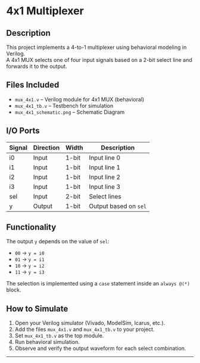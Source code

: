 # 4x1 Multiplexer

## Description

This project implements a 4-to-1 multiplexer using behavioral modeling in Verilog.  
A 4x1 MUX selects one of four input signals based on a 2-bit select line and forwards it to the output.

## Files Included

- `mux_4x1.v` – Verilog module for 4x1 MUX (behavioral)
- `mux_4x1_tb.v` – Testbench for simulation
- `mux_4x1_schematic.png` – Schematic Diagram

## I/O Ports

| Signal | Direction | Width | Description              |
|--------|-----------|-------|--------------------------|
| i0     | Input     | 1-bit | Input line 0             |
| i1     | Input     | 1-bit | Input line 1             |
| i2     | Input     | 1-bit | Input line 2             |
| i3     | Input     | 1-bit | Input line 3             |
| sel    | Input     | 2-bit | Select lines             |
| y      | Output    | 1-bit | Output based on `sel`    |

## Functionality

The output `y` depends on the value of `sel`:

- `00` → `y = i0`  
- `01` → `y = i1`  
- `10` → `y = i2`  
- `11` → `y = i3`  

The selection is implemented using a `case` statement inside an `always @(*)` block.

## How to Simulate

1. Open your Verilog simulator (Vivado, ModelSim, Icarus, etc.).
2. Add the files `mux_4x1.v` and `mux_4x1_tb.v` to your project.
3. Set `mux_4x1_tb.v` as the top module.
4. Run behavioral simulation.
5. Observe and verify the output waveform for each select combination.

---
